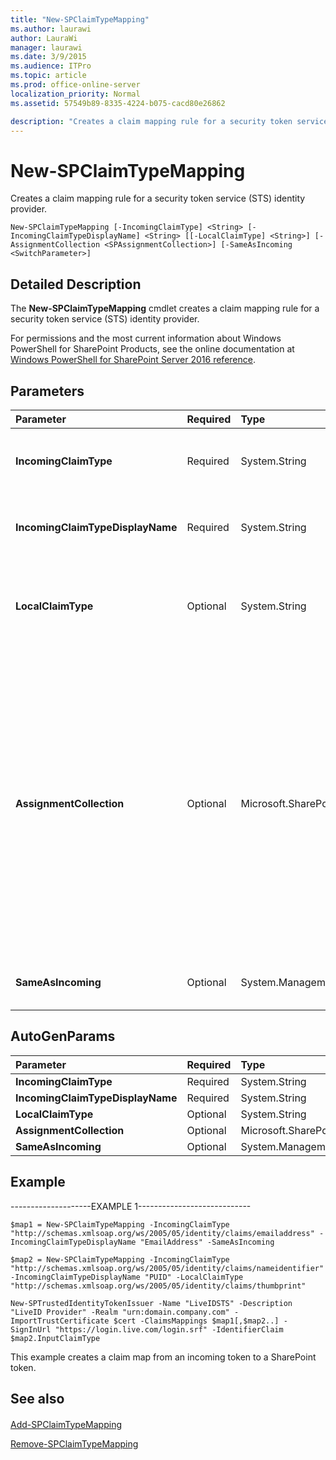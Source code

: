 ```yaml
---
title: "New-SPClaimTypeMapping"
ms.author: laurawi
author: LauraWi
manager: laurawi
ms.date: 3/9/2015
ms.audience: ITPro
ms.topic: article
ms.prod: office-online-server
localization_priority: Normal
ms.assetid: 57549b89-8335-4224-b075-cacd80e26862

description: "Creates a claim mapping rule for a security token service (STS) identity provider."
---
```


# New-SPClaimTypeMapping

Creates a claim mapping rule for a security token service (STS) identity provider.
  
```
New-SPClaimTypeMapping [-IncomingClaimType] <String> [-IncomingClaimTypeDisplayName] <String> [[-LocalClaimType] <String>] [-AssignmentCollection <SPAssignmentCollection>] [-SameAsIncoming <SwitchParameter>]
```

## Detailed Description

The **New-SPClaimTypeMapping** cmdlet creates a claim mapping rule for a security token service (STS) identity provider. 
  
For permissions and the most current information about Windows PowerShell for SharePoint Products, see the online documentation at [Windows PowerShell for SharePoint Server 2016 reference](https://go.microsoft.com/fwlink/p/?LinkId=671715).
  
## Parameters

|**Parameter**|**Required**|**Type**|**Description**|
|:-----|:-----|:-----|:-----|
|**IncomingClaimType** <br/> |Required  <br/> |System.String  <br/> |Specifies the URI of the incoming claim type.  <br/> The type must be a valid URI, in the form http://schemas.microsoft.com/email.  <br/> |
|**IncomingClaimTypeDisplayName** <br/> |Required  <br/> |System.String  <br/> |Specifies the display name of the incoming claim type.  <br/> The type must be a valid name of an incoming claim type; for example, Email.  <br/> |
|**LocalClaimType** <br/> |Optional  <br/> |System.String  <br/> |Specifies the URI of the local claim type. If the **SameAsIncoming** parameter is False, this is a required parameter.  <br/> The type must be a valid URI, in the form http://schemas.microsoft.com/email.  <br/> |
|**AssignmentCollection** <br/> |Optional  <br/> |Microsoft.SharePoint.PowerShell.SPAssignmentCollection  <br/> |Manages objects for the purpose of proper disposal. Use of objects, such as **SPWeb** or **SPSite**, can use large amounts of memory and use of these objects in Windows PowerShell scripts requires proper memory management. Using the **SPAssignment** object, you can assign objects to a variable and dispose of the objects after they are needed to free up memory. When **SPWeb**, **SPSite**, or **SPSiteAdministration** objects are used, the objects are automatically disposed of if an assignment collection or the **Global** parameter is not used.  <br/> > [!NOTE]> When the **Global** parameter is used, all objects are contained in the global store. If objects are not immediately used, or disposed of by using the **Stop-SPAssignment** command, an out-of-memory scenario can occur.           |
|**SameAsIncoming** <br/> |Optional  <br/> |System.Management.Automation.SwitchParameter  <br/> |Specifies that the claim type specified in the **IncomingClaimType** parameter is used for the **LocalClaimType** parameter.  <br/> |
   
## AutoGenParams

|**Parameter**|**Required**|**Type**|**Description**|
|:-----|:-----|:-----|:-----|
|**IncomingClaimType** <br/> |Required  <br/> |System.String  <br/> ||
|**IncomingClaimTypeDisplayName** <br/> |Required  <br/> |System.String  <br/> ||
|**LocalClaimType** <br/> |Optional  <br/> |System.String  <br/> ||
|**AssignmentCollection** <br/> |Optional  <br/> |Microsoft.SharePoint.PowerShell.SPAssignmentCollection  <br/> ||
|**SameAsIncoming** <br/> |Optional  <br/> |System.Management.Automation.SwitchParameter  <br/> ||
   
## Example

--------------------EXAMPLE 1---------------------------- 
  
```
$map1 = New-SPClaimTypeMapping -IncomingClaimType "http://schemas.xmlsoap.org/ws/2005/05/identity/claims/emailaddress" -IncomingClaimTypeDisplayName "EmailAddress" -SameAsIncoming
```

```
$map2 = New-SPClaimTypeMapping -IncomingClaimType "http://schemas.xmlsoap.org/ws/2005/05/identity/claims/nameidentifier" -IncomingClaimTypeDisplayName "PUID" -LocalClaimType "http://schemas.xmlsoap.org/ws/2005/05/identity/claims/thumbprint"
```

```
New-SPTrustedIdentityTokenIssuer -Name "LiveIDSTS" -Description "LiveID Provider" -Realm "urn:domain.company.com" -ImportTrustCertificate $cert -ClaimsMappings $map1[,$map2..] -SignInUrl "https://login.live.com/login.srf" -IdentifierClaim $map2.InputClaimType
```

This example creates a claim map from an incoming token to a SharePoint token.
  
## See also

#### 

[Add-SPClaimTypeMapping](add-spclaimtypemapping.md)
  
[Remove-SPClaimTypeMapping](remove-spclaimtypemapping.md)


